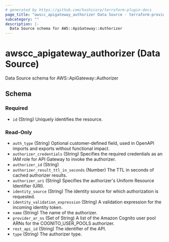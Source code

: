 ```yaml
---
# generated by https://github.com/hashicorp/terraform-plugin-docs
page_title: "awscc_apigateway_authorizer Data Source - terraform-provider-awscc"
subcategory: ""
description: |-
  Data Source schema for AWS::ApiGateway::Authorizer
---
```


# awscc_apigateway_authorizer (Data Source)

Data Source schema for AWS::ApiGateway::Authorizer



<!-- schema generated by tfplugindocs -->
## Schema

### Required

- `id` (String) Uniquely identifies the resource.

### Read-Only

- `auth_type` (String) Optional customer-defined field, used in OpenAPI imports and exports without functional impact.
- `authorizer_credentials` (String) Specifies the required credentials as an IAM role for API Gateway to invoke the authorizer.
- `authorizer_id` (String)
- `authorizer_result_ttl_in_seconds` (Number) The TTL in seconds of cached authorizer results.
- `authorizer_uri` (String) Specifies the authorizer's Uniform Resource Identifier (URI).
- `identity_source` (String) The identity source for which authorization is requested.
- `identity_validation_expression` (String) A validation expression for the incoming identity token.
- `name` (String) The name of the authorizer.
- `provider_ar_ns` (Set of String) A list of the Amazon Cognito user pool ARNs for the COGNITO_USER_POOLS authorizer.
- `rest_api_id` (String) The identifier of the API.
- `type` (String) The authorizer type.
